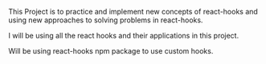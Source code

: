 This Project is to practice and implement new concepts of react-hooks and using new approaches to solving problems in react-hooks.

I will be using all the react hooks and their applications in this project.

Will be using react-hooks npm package to use custom hooks.